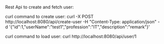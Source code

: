 Rest Api to create and fetch user:


curl command to create user:
curl -X POST http://localhost:8080/api/create-user -H "Content-Type: application/json" -d '{"id":1,"userName":"test1","profession":"IT","description":"remark"}'


curl command to load user:
curl http://localhost:8080/api/user/1 